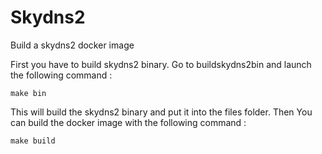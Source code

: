 Skydns2
=====

Build a skydns2 docker image

First you have to build skydns2 binary. Go to buildskydns2bin and launch the following command :

```
make bin
```

This will build the skydns2 binary and put it into the files folder. Then You can build the docker image with the following command :

```
make build
```
